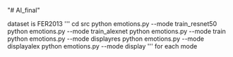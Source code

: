 "# AI_final" 

dataset is FER2013
'''
cd src
python emotions.py --mode train_resnet50
python emotions.py --mode train_alexnet
python emotions.py --mode train
python emotions.py --mode displayres
python emotions.py --mode displayalex
python emotions.py --mode display
'''
for each mode
